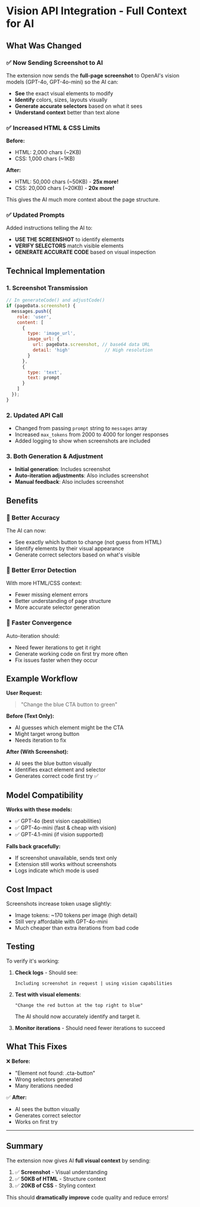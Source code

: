 # Vision API Integration - Full Context for AI

## What Was Changed

### ✅ Now Sending Screenshot to AI
The extension now sends the **full-page screenshot** to OpenAI's vision models (GPT-4o, GPT-4o-mini) so the AI can:
- **See** the exact visual elements to modify
- **Identify** colors, sizes, layouts visually
- **Generate accurate selectors** based on what it sees
- **Understand context** better than text alone

### ✅ Increased HTML & CSS Limits
**Before:**
- HTML: 2,000 chars (~2KB) 
- CSS: 1,000 chars (~1KB)

**After:**
- HTML: 50,000 chars (~50KB) - **25x more!**
- CSS: 20,000 chars (~20KB) - **20x more!**

This gives the AI much more context about the page structure.

### ✅ Updated Prompts
Added instructions telling the AI to:
- **USE THE SCREENSHOT** to identify elements
- **VERIFY SELECTORS** match visible elements
- **GENERATE ACCURATE CODE** based on visual inspection

## Technical Implementation

### 1. Screenshot Transmission
```javascript
// In generateCode() and adjustCode()
if (pageData.screenshot) {
  messages.push({
    role: 'user',
    content: [
      {
        type: 'image_url',
        image_url: {
          url: pageData.screenshot, // base64 data URL
          detail: 'high'             // High resolution
        }
      },
      {
        type: 'text',
        text: prompt
      }
    ]
  });
}
```

### 2. Updated API Call
- Changed from passing `prompt` string to `messages` array
- Increased `max_tokens` from 2000 to 4000 for longer responses
- Added logging to show when screenshots are included

### 3. Both Generation & Adjustment
- **Initial generation**: Includes screenshot
- **Auto-iteration adjustments**: Also includes screenshot
- **Manual feedback**: Also includes screenshot

## Benefits

### 🎯 Better Accuracy
The AI can now:
- See exactly which button to change (not guess from HTML)
- Identify elements by their visual appearance
- Generate correct selectors based on what's visible

### 🔧 Better Error Detection
With more HTML/CSS context:
- Fewer missing element errors
- Better understanding of page structure
- More accurate selector generation

### 🚀 Faster Convergence
Auto-iteration should:
- Need fewer iterations to get it right
- Generate working code on first try more often
- Fix issues faster when they occur

## Example Workflow

**User Request:**
> "Change the blue CTA button to green"

**Before (Text Only):**
- AI guesses which element might be the CTA
- Might target wrong button
- Needs iteration to fix

**After (With Screenshot):**
- AI sees the blue button visually
- Identifies exact element and selector
- Generates correct code first try ✅

## Model Compatibility

**Works with these models:**
- ✅ GPT-4o (best vision capabilities)
- ✅ GPT-4o-mini (fast & cheap with vision)
- ✅ GPT-4.1-mini (if vision supported)

**Falls back gracefully:**
- If screenshot unavailable, sends text only
- Extension still works without screenshots
- Logs indicate which mode is used

## Cost Impact

Screenshots increase token usage slightly:
- Image tokens: ~170 tokens per image (high detail)
- Still very affordable with GPT-4o-mini
- Much cheaper than extra iterations from bad code

## Testing

To verify it's working:

1. **Check logs** - Should see:
   ```
   Including screenshot in request | using vision capabilities
   ```

2. **Test with visual elements**:
   ```
   "Change the red button at the top right to blue"
   ```
   The AI should now accurately identify and target it.

3. **Monitor iterations** - Should need fewer iterations to succeed

## What This Fixes

❌ **Before:**
- "Element not found: .cta-button"
- Wrong selectors generated
- Many iterations needed

✅ **After:**
- AI sees the button visually
- Generates correct selector
- Works on first try

---

## Summary

The extension now gives AI **full visual context** by sending:
1. ✅ **Screenshot** - Visual understanding
2. ✅ **50KB of HTML** - Structure context
3. ✅ **20KB of CSS** - Styling context

This should **dramatically improve** code quality and reduce errors!
